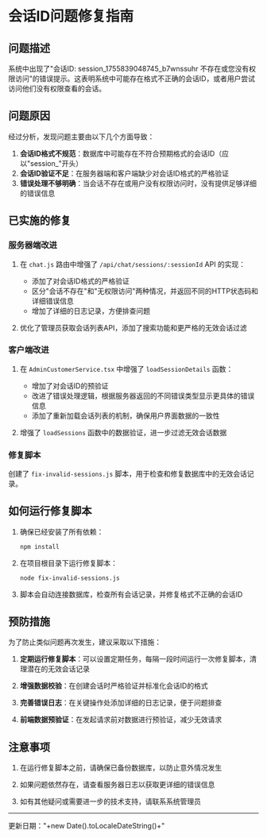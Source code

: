 # 会话ID问题修复指南

## 问题描述

系统中出现了"会话ID: session_1755839048745_b7wnssuhr 不存在或您没有权限访问"的错误提示。这表明系统中可能存在格式不正确的会话ID，或者用户尝试访问他们没有权限查看的会话。

## 问题原因

经过分析，发现问题主要由以下几个方面导致：

1. **会话ID格式不规范**：数据库中可能存在不符合预期格式的会话ID（应以"session_"开头）
2. **会话ID验证不足**：在服务器端和客户端缺少对会话ID格式的严格验证
3. **错误处理不够明确**：当会话不存在或用户没有权限访问时，没有提供足够详细的错误信息

## 已实施的修复

### 服务器端改进

1. 在 `chat.js` 路由中增强了 `/api/chat/sessions/:sessionId` API 的实现：
   - 添加了对会话ID格式的严格验证
   - 区分"会话不存在"和"无权限访问"两种情况，并返回不同的HTTP状态码和详细错误信息
   - 增加了详细的日志记录，方便排查问题

2. 优化了管理员获取会话列表API，添加了搜索功能和更严格的无效会话过滤

### 客户端改进

1. 在 `AdminCustomerService.tsx` 中增强了 `loadSessionDetails` 函数：
   - 增加了对会话ID的预验证
   - 改进了错误处理逻辑，根据服务器返回的不同错误类型显示更具体的错误信息
   - 添加了重新加载会话列表的机制，确保用户界面数据的一致性

2. 增强了 `loadSessions` 函数中的数据验证，进一步过滤无效会话数据

### 修复脚本

创建了 `fix-invalid-sessions.js` 脚本，用于检查和修复数据库中的无效会话记录。

## 如何运行修复脚本

1. 确保已经安装了所有依赖：
   ```bash
   npm install
   ```

2. 在项目根目录下运行修复脚本：
   ```bash
   node fix-invalid-sessions.js
   ```

3. 脚本会自动连接数据库，检查所有会话记录，并修复格式不正确的会话ID

## 预防措施

为了防止类似问题再次发生，建议采取以下措施：

1. **定期运行修复脚本**：可以设置定期任务，每隔一段时间运行一次修复脚本，清理潜在的无效会话记录

2. **增强数据校验**：在创建会话时严格验证并标准化会话ID的格式

3. **完善错误日志**：在关键操作处添加详细的日志记录，便于问题排查

4. **前端数据预验证**：在发起请求前对数据进行预验证，减少无效请求

## 注意事项

1. 在运行修复脚本之前，请确保已备份数据库，以防止意外情况发生

2. 如果问题依然存在，请查看服务器日志以获取更详细的错误信息

3. 如有其他疑问或需要进一步的技术支持，请联系系统管理员

---
更新日期："+new Date().toLocaleDateString()+"